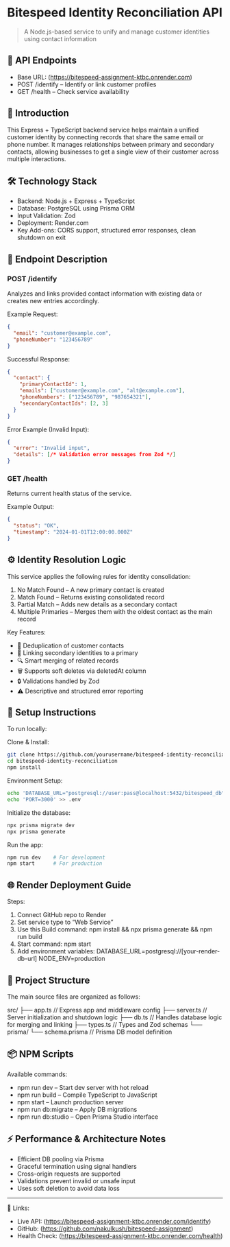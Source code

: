 # Bitespeed Identity Reconciliation API

> A Node.js-based service to unify and manage customer identities using contact information

## 🚀 API Endpoints

* Base URL: (https://bitespeed-assignment-ktbc.onrender.com)
* POST /identify – Identify or link customer profiles
* GET /health – Check service availability

## 📖 Introduction

This Express + TypeScript backend service helps maintain a unified customer identity by connecting records that share the same email or phone number. It manages relationships between primary and secondary contacts, allowing businesses to get a single view of their customer across multiple interactions.

## 🛠️ Technology Stack

* Backend: Node.js + Express + TypeScript
* Database: PostgreSQL using Prisma ORM
* Input Validation: Zod
* Deployment: Render.com
* Key Add-ons: CORS support, structured error responses, clean shutdown on exit

## 📡 Endpoint Description

### POST /identify

Analyzes and links provided contact information with existing data or creates new entries accordingly.

Example Request:

```json
{
  "email": "customer@example.com",
  "phoneNumber": "123456789"
}
```

Successful Response:

```json
{
  "contact": {
    "primaryContactId": 1,
    "emails": ["customer@example.com", "alt@example.com"],
    "phoneNumbers": ["123456789", "987654321"],
    "secondaryContactIds": [2, 3]
  }
}
```

Error Example (Invalid Input):

```json
{
  "error": "Invalid input",
  "details": [/* Validation error messages from Zod */]
}
```

### GET /health

Returns current health status of the service.

Example Output:

```json
{
  "status": "OK",
  "timestamp": "2024-01-01T12:00:00.000Z"
}
```

## ⚙️ Identity Resolution Logic

This service applies the following rules for identity consolidation:

1. No Match Found – A new primary contact is created
2. Match Found – Returns existing consolidated record
3. Partial Match – Adds new details as a secondary contact
4. Multiple Primaries – Merges them with the oldest contact as the main record

Key Features:

* 🔁 Deduplication of customer contacts
* 🔗 Linking secondary identities to a primary
* 🔍 Smart merging of related records
* 🗑️ Supports soft deletes via deletedAt column
* 🔒 Validations handled by Zod
* ⚠️ Descriptive and structured error reporting

## 🧰 Setup Instructions

To run locally:

Clone & Install:

```bash
git clone https://github.com/yourusername/bitespeed-identity-reconciliation.git
cd bitespeed-identity-reconciliation
npm install
```

Environment Setup:

```bash
echo 'DATABASE_URL="postgresql://user:pass@localhost:5432/bitespeed_db"' > .env
echo 'PORT=3000' >> .env
```

Initialize the database:

```bash
npx prisma migrate dev
npx prisma generate
```

Run the app:

```bash
npm run dev    # For development
npm start      # For production
```

## 🌐 Render Deployment Guide

Steps:

1. Connect GitHub repo to Render
2. Set service type to “Web Service”
3. Use this Build command:
   npm install && npx prisma generate && npm run build
4. Start command:
   npm start
5. Add environment variables:
   DATABASE\_URL=postgresql://\[your-render-db-url]
   NODE\_ENV=production

## 📁 Project Structure

The main source files are organized as follows:

src/
├── app.ts        // Express app and middleware config
├── server.ts     // Server initialization and shutdown logic
├── db.ts         // Handles database logic for merging and linking
├── types.ts      // Types and Zod schemas
└── prisma/
└── schema.prisma  // Prisma DB model definition

## 📦 NPM Scripts

Available commands:

* npm run dev – Start dev server with hot reload
* npm run build – Compile TypeScript to JavaScript
* npm start – Launch production server
* npm run db\:migrate – Apply DB migrations
* npm run db\:studio – Open Prisma Studio interface

## ⚡ Performance & Architecture Notes

* Efficient DB pooling via Prisma
* Graceful termination using signal handlers
* Cross-origin requests are supported
* Validations prevent invalid or unsafe input
* Uses soft deletion to avoid data loss

---

🔗 Links:

* Live API: (https://bitespeed-assignment-ktbc.onrender.com/identify)
* GitHub: (https://github.com/nakulkush/bitespeed-assignment)
* Health Check: (https://bitespeed-assignment-ktbc.onrender.com/health)

